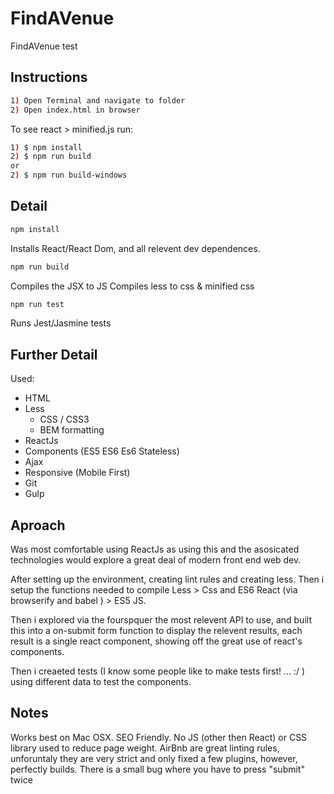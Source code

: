 # FindAVenue
FindAVenue test

## Instructions
```sh
1) Open Terminal and navigate to folder
2) Open index.html in browser
```

To see react > minified.js run: 
```sh
1) $ npm install
2) $ npm run build
or
2) $ npm run build-windows 
```

## Detail
```sh
npm install
```
Installs React/React Dom, and all relevent dev dependences. 


```sh
npm run build
```
Compiles the JSX to JS 
Compiles less to css & minified css

```sh
npm run test
```
Runs Jest/Jasmine tests 

## Further Detail

 Used: 
- HTML 
- Less 
	- CSS / CSS3
	- BEM formatting
- ReactJs
- Components (ES5 ES6  Es6 Stateless)
- Ajax 
- Responsive (Mobile First)
- Git
- Gulp

## Aproach

Was most comfortable using ReactJs as using this and the asosicated technologies would explore a great deal of modern front end web dev.

After setting up the environment, creating lint rules and creating less. Then i setup the functions needed to compile Less > Css and ES6 React (via browserify and babel ) > ES5 JS.

Then i explored via the fourspquer the most relevent API to use, and built this into a on-submit form function to display the relevent results, each result is a single react component, showing off the great use of react's components.

Then i creaeted tests (I know some people like to make tests first! ... :/ ) using different data to test the components.


## Notes

Works best on Mac OSX.
SEO Friendly.
No JS (other then React) or CSS library used to reduce page weight.
AirBnb are great linting rules, unforuntaly they are very strict and only fixed a few plugins, however, perfectly builds.
There is a small bug where you have to press "submit" twice
